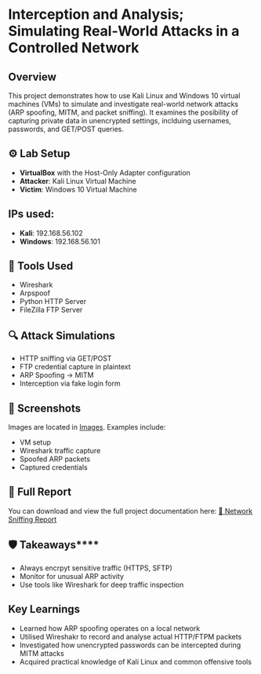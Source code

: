 # Interception and Analysis; Simulating Real-World Attacks in a Controlled Network

## Overview

This project demonstrates how to use Kali Linux and Windows 10 virtual machines (VMs) to simulate and investigate real-world network attacks (ARP spoofing, MITM, and packet sniffing). It examines the posibility of capturing private data in unencrypted settings, inclduing usernames, passwords, and GET/POST queries.

## ⚙️ Lab Setup

- **VirtualBox** with the Host-Only Adapter configuration
- **Attacker**: Kali Linux Virtual Machine
- **Victim**: Windows 10 Virtual Machine
## IPs used:
- **Kali**: 192.168.56.102
- **Windows**: 192.168.56.101   

## 🔧 Tools Used

- Wireshark
- Arpspoof
- Python HTTP Server
- FileZilla FTP Server

## 🔍 Attack Simulations

- HTTP sniffing via GET/POST
- FTP credential capture in plaintext
- ARP Spoofing -> MITM
- Interception via fake login form

## 📸 Screenshots

Images are located in [Images](images). Examples include:

- VM setup 
- Wireshark traffic capture 
- Spoofed ARP packets
- Captured credentials

## 📄 Full Report

You can download and view the full project documentation here:
[📄 Network Sniffing Report](./Network_Sniffing_Report.pdf)




## 🛡️ Takeaways****

- Always encrpyt sensitive traffic (HTTPS, SFTP)
- Monitor for unusual ARP activity
- Use tools like Wireshark for deep traffic inspection

## Key Learnings
- Learned how ARP spoofing operates on a local network
- Utilised Wireshakr to record and analyse actual HTTP/FTPM packets
- Investigated how unencrypted passwords can be intercepted during MITM attacks
- Acquired practical knowledge of Kali Linux and common offensive tools
